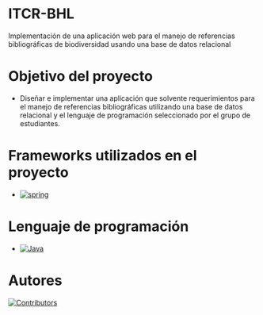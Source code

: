 # ITCR-BHL
Implementación de una aplicación web para el manejo de referencias bibliográficas de biodiversidad usando una base de datos relacional
# Objetivo del proyecto
* Diseñar e implementar una aplicación que solvente requerimientos para el manejo de referencias bibliográficas utilizando una base de datos relacional y el lenguaje de programación seleccionado por el grupo de estudiantes.

# Frameworks utilizados en el proyecto
* [![spring](https://img.shields.io/badge/spring-6DB33F?style=for-the-badge&logo=spring&logoColor=white)](https://spring.io/projects/spring-boot)

# Lenguaje de programación 
* [![Java](https://img.shields.io/badge/java-ED8B00?style=for-the-badge&logo=java&logoColor=white)](https://www.java.com)

# Autores
[![Contributors](https://contrib.rocks/image?repo=an-gi/itcr-bhl)](https://github.com/An-Gi/ITCR-BHL/graphs/contributors)
